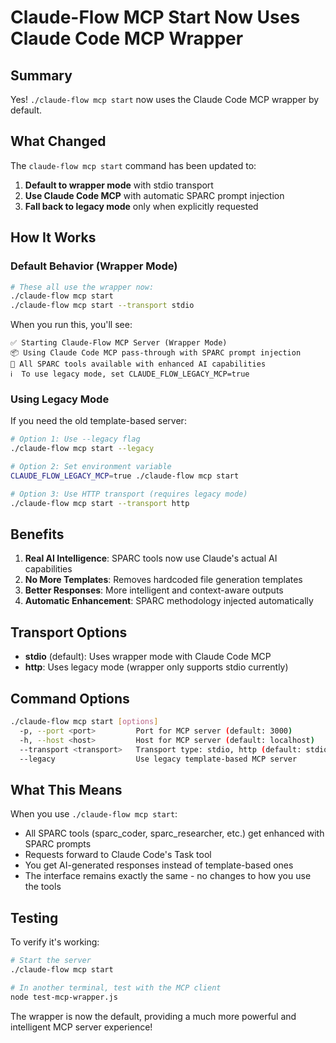 # Claude-Flow MCP Start Now Uses Claude Code MCP Wrapper

## Summary

Yes! `./claude-flow mcp start` now uses the Claude Code MCP wrapper by default.

## What Changed

The `claude-flow mcp start` command has been updated to:

1. **Default to wrapper mode** with stdio transport
2. **Use Claude Code MCP** with automatic SPARC prompt injection
3. **Fall back to legacy mode** only when explicitly requested

## How It Works

### Default Behavior (Wrapper Mode)

```bash
# These all use the wrapper now:
./claude-flow mcp start
./claude-flow mcp start --transport stdio
```

When you run this, you'll see:

```
✅ Starting Claude-Flow MCP Server (Wrapper Mode)
📦 Using Claude Code MCP pass-through with SPARC prompt injection
🔧 All SPARC tools available with enhanced AI capabilities
ℹ️  To use legacy mode, set CLAUDE_FLOW_LEGACY_MCP=true
```

### Using Legacy Mode

If you need the old template-based server:

```bash
# Option 1: Use --legacy flag
./claude-flow mcp start --legacy

# Option 2: Set environment variable
CLAUDE_FLOW_LEGACY_MCP=true ./claude-flow mcp start

# Option 3: Use HTTP transport (requires legacy mode)
./claude-flow mcp start --transport http
```

## Benefits

1. **Real AI Intelligence**: SPARC tools now use Claude's actual AI capabilities
2. **No More Templates**: Removes hardcoded file generation templates
3. **Better Responses**: More intelligent and context-aware outputs
4. **Automatic Enhancement**: SPARC methodology injected automatically

## Transport Options

- **stdio** (default): Uses wrapper mode with Claude Code MCP
- **http**: Uses legacy mode (wrapper only supports stdio currently)

## Command Options

```bash
./claude-flow mcp start [options]
  -p, --port <port>         Port for MCP server (default: 3000)
  -h, --host <host>         Host for MCP server (default: localhost)
  --transport <transport>   Transport type: stdio, http (default: stdio)
  --legacy                  Use legacy template-based MCP server
```

## What This Means

When you use `./claude-flow mcp start`:

- All SPARC tools (sparc_coder, sparc_researcher, etc.) get enhanced with SPARC prompts
- Requests forward to Claude Code's Task tool
- You get AI-generated responses instead of template-based ones
- The interface remains exactly the same - no changes to how you use the tools

## Testing

To verify it's working:

```bash
# Start the server
./claude-flow mcp start

# In another terminal, test with the MCP client
node test-mcp-wrapper.js
```

The wrapper is now the default, providing a much more powerful and intelligent MCP server experience!
